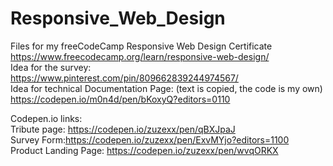 # Responsive_Web_Design
Files for my freeCodeCamp Responsive Web Design Certificate<br>
https://www.freecodecamp.org/learn/responsive-web-design/<br>
Idea for the survey:<br>
https://www.pinterest.com/pin/809662839244974567/<br>
Idea for technical Documentation Page: (text is copied, the code is my own)<br>
https://codepen.io/m0n4d/pen/bKoxyQ?editors=0110<br>


Codepen.io links: <br>
Tribute page: https://codepen.io/zuzexx/pen/qBXJpaJ <br>
Survey Form:https://codepen.io/zuzexx/pen/ExvMYjo?editors=1100 <br>
Product Landing Page: https://codepen.io/zuzexx/pen/wvqORKX <br>
